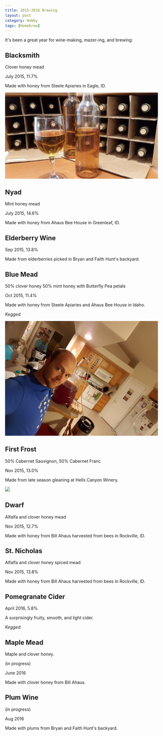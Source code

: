 ```yaml
---
title: 2015-2016 Brewing
layout: post
category: Hobby
tags: [Homebrew]
---
```

It's been a great year for wine-making, mazer-ing, and brewing:

<!-- more -->

## Blacksmith
  
Clover honey mead
  
July 2015, 11.7%
  
Made with honey from Steele Apiaries in Eagle, ID.
  
![](/public/images/2016/08/trello1235817367-jpg.jpeg)

## Nyad
  
Mint honey mead
  
July 2015, 14.6%
  
Made with honey from Ahaus Bee House in Greenleaf, ID.

## Elderberry Wine
  
Sep 2015, 13.8%
  
Made from elderberries picked in Bryan and Faith Hunt's backyard.

## Blue Mead
  
50% clover honey 50% mint honey with Butterfly Pea petals
  
Oct 2015, 11.4%
  
Made with honey from Steele Apiaries and Ahaus Bee House in Idaho.
  
_Kegged_
  
![](/public/images/2016/08/20160314_204503.jpg)

## First Frost
  
50% Cabernet Sauvignon, 50% Cabernet Franc
  
Nov 2015, 13.0%
  
Made from late season gleaning at Hells Canyon Winery.
  
![](/public/images/2016/08/trello1865861261-jpg.jpeg)

## Dwarf
  
Alfalfa and clover honey mead
  
Nov 2015, 12.7%
  
Made with honey from Bill Ahaus harvested from bees in Rockville, ID.

## St. Nicholas
  
Alfalfa and clover honey spiced mead
  
Nov 2015, 13.8%
  
Made with honey from Bill Ahaus harvested from bees in Rockville, ID.

## Pomegranate Cider
  
April 2016, 5.8%
  
A surprisingly fruity, smooth, and light cider.
  
_Kegged_

## Maple Mead
  
Maple and clover honey.
  
(in progress)
  
June 2016
  
Made with clover honey from Bill Ahaus.

## Plum Wine
  
(in progress)
  
Aug 2016
  
Made with plums from Bryan and Faith Hunt's backyard.